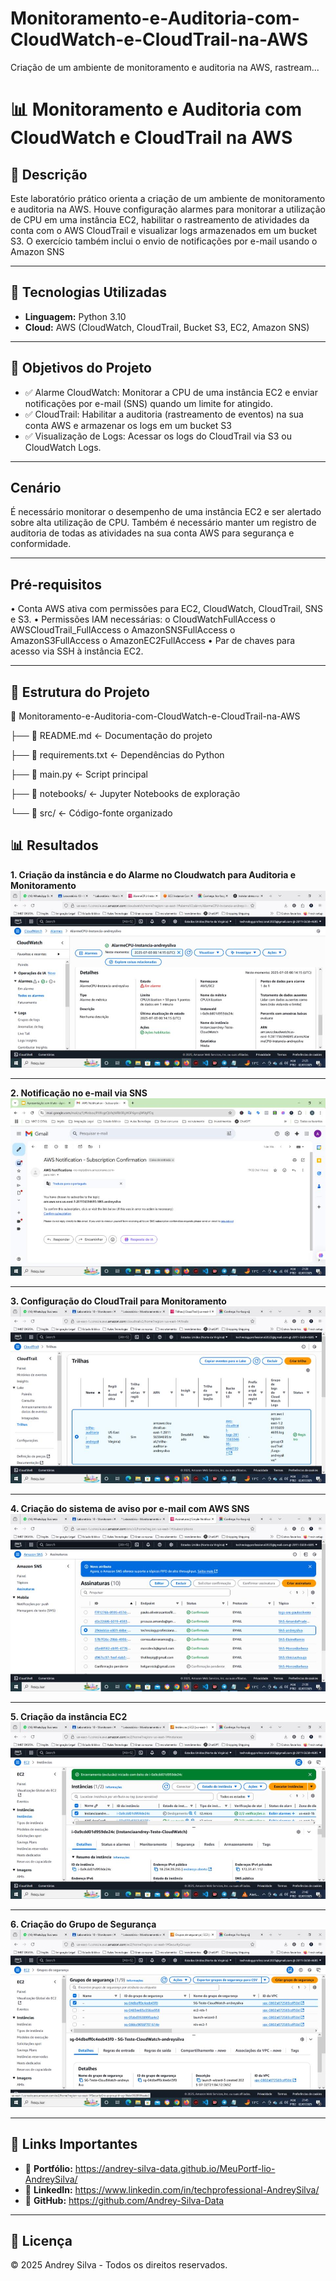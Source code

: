# Monitoramento-e-Auditoria-com-CloudWatch-e-CloudTrail-na-AWS
Criação de um ambiente de monitoramento e auditoria na AWS, rastream...

# 📊 Monitoramento e Auditoria com CloudWatch e CloudTrail na AWS

## 📌 Descrição
Este laboratório prático orienta a criação de um ambiente de monitoramento e auditoria na
AWS. Houve configuração alarmes para monitorar a utilização de CPU em uma
instância EC2, habilitar o rastreamento de atividades da conta com o AWS CloudTrail e
visualizar logs armazenados em um bucket S3. O exercício também inclui o envio de
notificações por e-mail usando o Amazon SNS

---
## 🚀 Tecnologias Utilizadas
- **Linguagem:** Python 3.10  
- **Cloud:** AWS (CloudWatch, CloudTrail, Bucket S3, EC2, Amazon SNS)  
 
---
## 🎯 Objetivos do Projeto
- ✅ Alarme CloudWatch: Monitorar a CPU de uma instância EC2 e enviar notificações por e-mail (SNS) quando um limite for atingido.  
- ✅ CloudTrail: Habilitar a auditoria (rastreamento de eventos) na sua conta AWS e armazenar os logs em um bucket S3 
- ✅ Visualização de Logs: Acessar os logs do CloudTrail via S3 ou CloudWatch Logs. 
---

## Cenário

É necessário monitorar o desempenho de uma instância EC2 e ser alertado sobre alta
utilização de CPU. Também é necessário manter um registro de auditoria de todas as
atividades na sua conta AWS para segurança e conformidade.

---

## Pré-requisitos

• Conta AWS ativa com permissões para EC2, CloudWatch, CloudTrail, SNS e S3.
• Permissões IAM necessárias:
o CloudWatchFullAccess
o AWSCloudTrail_FullAccess
o AmazonSNSFullAccess
o AmazonS3FullAccess
o AmazonEC2FullAccess
• Par de chaves para acesso via SSH à instância EC2.

---

## 📂 Estrutura do Projeto
📁 Monitoramento-e-Auditoria-com-CloudWatch-e-CloudTrail-na-AWS

├── 📄 README.md <- Documentação do projeto

├── 📄 requirements.txt <- Dependências do Python

├── 📄 main.py <- Script principal

├── 📁 notebooks/ <- Jupyter Notebooks de exploração

└── 📁 src/ <- Código-fonte organizado

## 📊 Resultados

**1. Criação da instância e do Alarme no Cloudwatch para Auditoria e Monitoramento**
![alt text](imagens/1.jpg)

---

**2. Notificação no e-mail via SNS**
![alt text](imagens/2.jpg)

---

**3. Configuração do CloudTrail para Monitoramento**
![alt text](imagens/3.jpg)

---

**4. Criação do sistema de aviso por e-mail com AWS SNS**
![alt text](imagens/4.jpg)

---

**5. Criação da instância EC2**
![alt text](imagens/5.jpg)

---

**6. Criação do Grupo de Segurança**
![alt text](imagens/6.jpg)

---
## 📎 Links Importantes
- 🔗 **Portfólio:**  https://andrey-silva-data.github.io/MeuPortf-lio-AndreySilva/
- 🔗 **LinkedIn:** https://www.linkedin.com/in/techprofessional-AndreySilva/ 
- 🔗 **GitHub:** https://github.com/Andrey-Silva-Data
---

## 📜 Licença
© 2025 Andrey Silva - Todos os direitos reservados.

